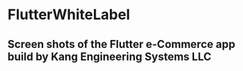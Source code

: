 # FlutterWhiteLabel
## Screen shots of the Flutter e-Commerce app build by Kang Engineering Systems LLC
